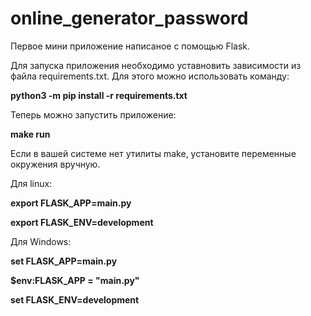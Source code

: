 # online_generator_password
Первое мини приложение написаное с помощью Flask.

Для запуска приложения необходимо уставновить зависимости из файла requirements.txt. Для этого можно использовать команду:

<b>python3 -m pip install -r requirements.txt</b>

Теперь можно запустить приложение:

<b>make run</b>

Если в вашей системе нет утилиты make, установите переменные окружения вручную.

Для linux:

<b>export FLASK_APP=main.py

export FLASK_ENV=development</b>

Для Windows:

<b>set FLASK_APP=main.py

$env:FLASK_APP = "main.py"

set FLASK_ENV=development</b>
